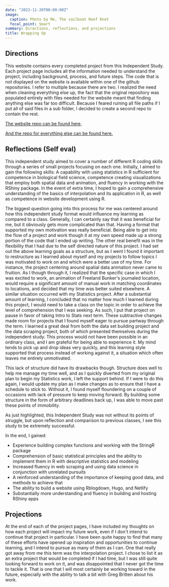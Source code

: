```yaml
---
date: "2023-11-20T00:00:00Z"
image:
  caption: Photo by Me, The sailboat Reef Knot
  focal_point: Smart
summary: Directions, reflections, and projections
title: Wrapping Up
---
```


## Directions
This website contains every completed project from this Independent Study. Each project page includes all the information needed to understand the project, including background, process, and future steps. The code that is not displayed on the website is available within one of the github repositories. I refer to multiple because there are two. I realized the need when cleaning everything else up, the fact that the original repository was populated entirely with files needed for the website meant that finding anything else was far too difficult. Because I feared ruining all file paths if I put all of said files in a sub folder, I decided to create a second repo to contain the rest.

[The website repo can be found here,](https://github.com/WillDraxler/R4Human_Ecology-Website)

[And the repo for everything else can be found here.](https://github.com/WillDraxler/R4HumanEcology)

## Reflections (Self eval)

This independent study aimed to cover a number of different R coding skills through a series of small projects focusing on each one. Initially, I aimed to gain the following skills: A capability with using statistics in R sufficient for competence in biological field science, competence creating visualizations that employ both spatial data and animation, and fluency in working with the RShiny package. In the event of extra time, I hoped to gain a comprehensive understanding of the basics of interpolation and its application in R, as well as competence in website development using R. 

The biggest question going into this process for me was centered around how this independent study format would influence my learning as compared to a class. Generally, I can certainly say that it was beneficial for me, but it obviously gets more complicated than that. Having a format that supported my own motivation was really beneficial. Being able to get into the flow of a project and work though it at my own speed made up a strong portion of the code that I ended up writing. The other real benefit was in the flexibility that I had due to the self directed nature of this project. I had set out the above learning goals as a structure, but as I went I found it important to restructure as I learned about myself and my projects to follow topics I was motivated to work on and which were a better use of my time. For instance, the project centering around spatial data animation never came to fruition. As I though through it, I realized that the specific case in which I was excited to work, an animation of Freeland Bunker's journaled location, would require a significant amount of manual work in matching coordinates to locations, and decided that my time was better suited elsewhere. A similar situation occurred with my Statistics project. After a substantial amount of learning, I concluded that no matter how much I learned during this project, I would need to take a class on the topic in order to achieve the level of comprehension that I was seeking. As such, I put that project on pause in favor of taking Intro to Stats next term. These subtractive changes made room for projects that I found myself eager to pursue partway through the term. I learned a great deal from both the data set building project and the data scraping project, both of which presented themselves during the independent study. This process would not have been possible in an ordinary class, and I am grateful for being able to experience it. My mind tends to pick up and drop ideas very quickly, and this learning style supported that process instead of working against it, a situation which often leaves me entirely unmotivated.

This lack of structure did have its drawbacks though. Structure does well to help me manage my time well, and as I quickly diverted from my original plan to begin my Statistics work, I left the support behind. If I were to do this again, I would update my plan as I make changes as to ensure that I have a schedule to stick to. Without it, I found myself floundering on a couple of occasions with lack of pressure to keep moving forward. By building some structure in the form of arbitrary deadlines back up, I was able to move past these points of immobility. 

As just highlighted, this Independent Study was not without its points of struggle, but upon reflection and comparison to previous classes, I see this study to be extremely successful. 

In the end, I gained:
- Experience building complex functions and working with the StringR package
- Comprehension of basic statistical principles and the ability to implement them in R with descriptive statistics and modeling
- Increased fluency in web scraping and using data science in conjunction with unrelated pursuits
- A reinforced understanding of the importance of keeping good data, and methods to achieve that
- The ability to build a website using Rblogdown, Hugo, and Netlify
- Substantially more understanding and fluency in building and hosting RShiny apps

## Projections

At the end of each of the project pages, I have included my thoughts on how each project will impact my future work, even if I don't intend to continue that project in particular. I have been quite happy to find that many of these efforts have opened up inspiration and opportunities to continue learning, and I intend to pursue as many of them as I can. One that really got away from me this term was the interpolation project. I chose to list it as an extra project that would be completed if I had time, but I was still quite looking forward to work on it, and was disappointed that I never got the time to tackle it. That is one that I will most certainly be working toward in the future, especially with the ability to talk a bit with Greg Britten about his work.
